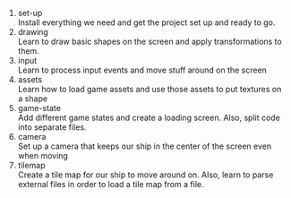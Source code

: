 1. set-up   
    Install everything we need and get the project set up and ready to go.
2. drawing   
    Learn to draw basic shapes on the screen and apply transformations to them.
3. input   
    Learn to process input events and move stuff around on the screen
4. assets   
    Learn how to load game assets and use those assets to put textures on a shape
5. game-state   
    Add different game states and create a loading screen. Also, split code into separate files.
6. camera   
    Set up a camera that keeps our ship in the center of the screen even when moving
6. tilemap   
    Create a tile map for our ship to move around on. Also, learn to parse external files in order to load a tile map from a file.